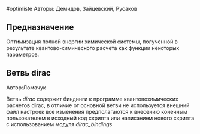 #optimiste
Авторы: Демидов, Зайцевский, Русаков
## Предназначение 
Оптимизация полной энергии химической системы, полученной в результате квантово-химического расчета как функции некоторых параметров.
## Ветвь dirac
Автор:Ломачук

Ветвь _dirac_ содержит биндинги к программе квантовохимических расчетов dirac, в отличие от основной ветви не используется внешний файл настроек
все изменения предполагаются к внесению конечным пользователем в исходный код скрипта или написанием нового скрипта с использованием модуля _dirac_bindings_
